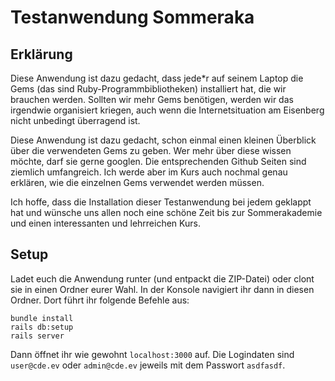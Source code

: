# Testanwendung Sommeraka
## Erklärung
Diese Anwendung ist dazu gedacht, dass jede*r auf seinem Laptop die Gems (das sind Ruby-Programmbibliotheken) installiert hat, die wir brauchen werden. Sollten wir mehr Gems benötigen, werden wir das irgendwie organisiert kriegen, auch wenn die Internetsituation am Eisenberg nicht unbedingt überragend ist. 

Diese Anwendung ist dazu gedacht, schon einmal einen kleinen Überblick über die verwendeten Gems zu geben. Wer mehr über diese wissen möchte, darf sie gerne googlen. Die entsprechenden Github Seiten sind ziemlich umfangreich. Ich werde aber im Kurs auch nochmal genau erklären, wie die einzelnen Gems verwendet werden müssen. 

Ich hoffe, dass die Installation dieser Testanwendung bei jedem geklappt hat und wünsche uns allen noch eine schöne Zeit bis zur Sommerakademie und einen interessanten und lehrreichen Kurs. 

## Setup
Ladet euch die Anwendung runter (und entpackt die ZIP-Datei) oder clont sie in einen Ordner eurer Wahl.
In der Konsole navigiert ihr dann in diesen Ordner.
Dort führt ihr folgende Befehle aus:
```
bundle install
rails db:setup
rails server
```
Dann öffnet ihr wie gewohnt `localhost:3000` auf.
Die Logindaten sind `user@cde.ev` oder `admin@cde.ev` jeweils mit dem Passwort `asdfasdf`.